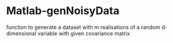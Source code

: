 # Matlab-genNoisyData
function to generate a dataset with m realisations of a random d-dimensional variable with given covariance matrix
